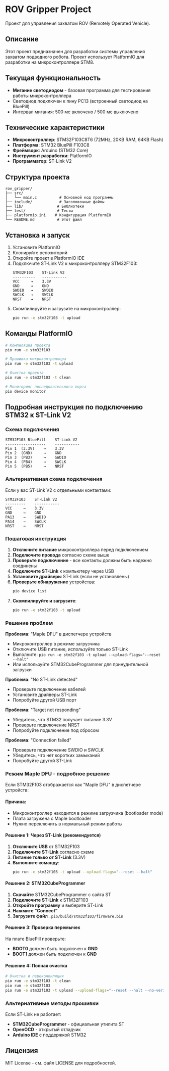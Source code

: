 # ROV Gripper Project

Проект для управления захватом ROV (Remotely Operated Vehicle).

## Описание

Этот проект предназначен для разработки системы управления захватом подводного робота. Проект использует PlatformIO для разработки на микроконтроллере STM8.

## Текущая функциональность

- **Мигание светодиодом** - базовая программа для тестирования работы микроконтроллера
- Светодиод подключен к пину PC13 (встроенный светодиод на BluePill)
- Интервал мигания: 500 мс включено / 500 мс выключено

## Технические характеристики

- **Микроконтроллер**: STM32F103C8T6 (72MHz, 20KB RAM, 64KB Flash)
- **Платформа**: STM32 BluePill F103C8
- **Фреймворк**: Arduino (STM32 Core)
- **Инструмент разработки**: PlatformIO
- **Программатор**: ST-Link V2

## Структура проекта

```
rov_gripper/
├── src/
│   └── main.c          # Основной код программы
├── include/            # Заголовочные файлы
├── lib/               # Библиотеки
├── test/              # Тесты
├── platformio.ini    # Конфигурация PlatformIO
└── README.md          # Этот файл
```

## Установка и запуск

1. Установите PlatformIO
2. Клонируйте репозиторий
3. Откройте проект в PlatformIO IDE
4. Подключите ST-Link V2 к микроконтроллеру STM32F103:
   ```
   STM32F103    ST-Link V2
   ----------   -----------
   VCC     →    3.3V
   GND     →    GND  
   SWDIO   →    SWDIO
   SWCLK   →    SWCLK
   NRST    →    NRST
   ```
5. Скомпилируйте и загрузите на микроконтроллер:
   ```bash
   pio run -e stm32f103 -t upload
   ```

## Команды PlatformIO

```bash
# Компиляция проекта
pio run -e stm32f103

# Прошивка микроконтроллера
pio run -e stm32f103 -t upload

# Очистка проекта
pio run -e stm32f103 -t clean

# Мониторинг последовательного порта
pio device monitor
```

## Подробная инструкция по подключению STM32 к ST-Link V2

### Схема подключения

```
STM32F103 BluePill    ST-Link V2
------------------    -----------
Pin 1  (3.3V)    →    3.3V
Pin 2  (GND)     →    GND
Pin 3  (PB3)     →    SWDIO
Pin 4  (PB4)     →    SWCLK  
Pin 5  (PB5)     →    NRST
```

### Альтернативная схема подключения

Если у вас ST-Link V2 с отдельными контактами:
```
STM32F103    ST-Link V2
---------    -----------
VCC     →    3.3V
GND     →    GND
PA13    →    SWDIO
PA14    →    SWCLK
NRST    →    NRST
```

### Пошаговая инструкция

1. **Отключите питание** микроконтроллера перед подключением
2. **Подключите провода** согласно схеме выше
3. **Проверьте подключение** - все контакты должны быть надежно соединены
4. **Подключите ST-Link** к компьютеру через USB
5. **Установите драйверы** ST-Link (если не установлены)
6. **Проверьте обнаружение** устройства:
   ```bash
   pio device list
   ```
7. **Скомпилируйте и загрузите**:
   ```bash
   pio run -e stm32f103 -t upload
   ```

### Решение проблем

**Проблема**: "Maple DFU" в диспетчере устройств
- Микроконтроллер в режиме загрузчика
- Отключите USB питание, используйте только ST-Link
- Выполните: `pio run -e stm32f103 -t upload --upload-flags="--reset --halt"`
- Или используйте STM32CubeProgrammer для принудительной загрузки

**Проблема**: "No ST-Link detected"
- Проверьте подключение кабелей
- Установите драйверы ST-Link
- Попробуйте другой USB порт

**Проблема**: "Target not responding"
- Убедитесь, что STM32 получает питание 3.3V
- Проверьте подключение NRST
- Попробуйте подключение под сбросом

**Проблема**: "Connection failed"
- Проверьте подключение SWDIO и SWCLK
- Убедитесь, что нет коротких замыканий
- Попробуйте другой ST-Link

### Режим Maple DFU - подробное решение

Если STM32F103 отображается как "Maple DFU" в диспетчере устройств:

#### Причина:
- Микроконтроллер находится в режиме загрузчика (bootloader mode)
- Плата загружена с Maple bootloader
- Нужно переключить в нормальный режим работы

#### Решение 1: Через ST-Link (рекомендуется)
1. **Отключите USB** от STM32F103
2. **Подключите ST-Link** согласно схеме
3. **Питание только от ST-Link** (3.3V)
4. **Выполните команду**:
   ```bash
   pio run -e stm32f103 -t upload --upload-flags="--reset --halt"
   ```

#### Решение 2: STM32CubeProgrammer
1. **Скачайте** STM32CubeProgrammer с сайта ST
2. **Подключите ST-Link** к STM32F103
3. **Откройте программу** и выберите ST-Link
4. **Нажмите "Connect"**
5. **Загрузите файл** `.pio/build/stm32f103/firmware.bin`

#### Решение 3: Проверка перемычек
На плате BluePill проверьте:
- **BOOT0** должен быть подключен к **GND**
- **BOOT1** должен быть подключен к **GND**

#### Решение 4: Полная очистка
```bash
# Очистка и перекомпиляция
pio run -e stm32f103 -t clean
pio run -e stm32f103
pio run -e stm32f103 -t upload --upload-flags="--reset --halt --no-verify"
```

### Альтернативные методы прошивки

Если ST-Link не работает:
- **STM32CubeProgrammer** - официальная утилита ST
- **OpenOCD** - открытый отладчик
- **Arduino IDE** с поддержкой STM32

## Лицензия

MIT License - см. файл LICENSE для подробностей.
